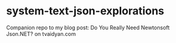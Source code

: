 # system-text-json-explorations
Companion repo to my blog post: Do You Really Need Newtonsoft Json.NET? on tvaidyan.com
